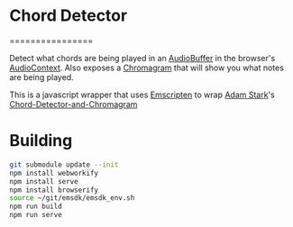 # Chord Detector
================

Detect what chords are being played in an [AudioBuffer] in the browser's [AudioContext].  Also exposes a [Chromagram] that will show you what notes are being played.

This is a javascript wrapper that uses [Emscripten] to wrap [Adam Stark]'s [Chord-Detector-and-Chromagram]

 [AudioBuffer]: https://developer.mozilla.org/en-US/docs/Web/API/AudioBuffer
 [AudioContext]: https://developer.mozilla.org/en-US/docs/Web/API/AudioContext
 [Chromagram]: https://en.wikipedia.org/wiki/Chroma_feature
 [Adam Stark]: https://github.com/adamstark
 [Chord-Detector-and-Chromagram]: https://github.com/adamstark/Chord-Detector-and-Chromagram
 [Emscripten]: http://kripken.github.io/emscripten-site/

# Building

```bash
git submodule update --init
npm install webworkify
npm install serve
npm install browserify
source ~/git/emsdk/emsdk_env.sh
npm run build
npm run serve
```
